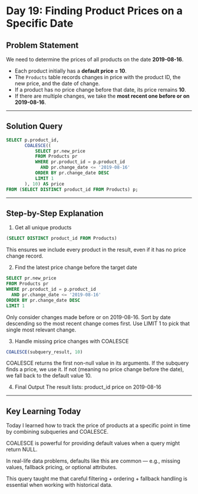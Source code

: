 # Day 19: Finding Product Prices on a Specific Date  

## **Problem Statement**
We need to determine the prices of all products on the date **2019-08-16**.  

- Each product initially has a **default price = 10**.  
- The `Products` table records changes in price with the product ID, the new price, and the date of change.  
- If a product has no price change before that date, its price remains **10**.  
- If there are multiple changes, we take the **most recent one before or on 2019-08-16**.  

---

## **Solution Query**

```sql
SELECT p.product_id,
       COALESCE((
           SELECT pr.new_price
           FROM Products pr
           WHERE pr.product_id = p.product_id
             AND pr.change_date <= '2019-08-16'
           ORDER BY pr.change_date DESC
           LIMIT 1
       ), 10) AS price
FROM (SELECT DISTINCT product_id FROM Products) p;
```

---

## **Step-by-Step Explanation**
1. Get all unique products
```sql
(SELECT DISTINCT product_id FROM Products)
```

This ensures we include every product in the result, even if it has no price change record.

2. Find the latest price change before the target date
```sql
SELECT pr.new_price
FROM Products pr
WHERE pr.product_id = p.product_id
  AND pr.change_date <= '2019-08-16'
ORDER BY pr.change_date DESC
LIMIT 1
```

Only consider changes made before or on 2019-08-16.
Sort by date descending so the most recent change comes first.
Use LIMIT 1 to pick that single most relevant change.

3. Handle missing price changes with COALESCE
```sql
COALESCE(subquery_result, 10)
```

COALESCE returns the first non-null value in its arguments.
If the subquery finds a price, we use it.
If not (meaning no price change before the date), we fall back to the default value 10.

4. Final Output
The result lists:
product_id
price on 2019-08-16

---

## **Key Learning Today**

Today I learned how to track the price of products at a specific point in time by combining subqueries and COALESCE.

COALESCE is powerful for providing default values when a query might return NULL.

In real-life data problems, defaults like this are common — e.g., missing values, fallback pricing, or optional attributes.

This query taught me that careful filtering + ordering + fallback handling is essential when working with historical data.
